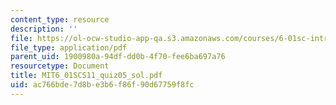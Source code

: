 ```yaml
---
content_type: resource
description: ''
file: https://ol-ocw-studio-app-qa.s3.amazonaws.com/courses/6-01sc-introduction-to-electrical-engineering-and-computer-science-i-spring-2011/ac766bde7d8be3b6f86f90d67759f8fc_MIT6_01SCS11_quiz05_sol.pdf
file_type: application/pdf
parent_uid: 1900980a-94df-dd0b-4f70-fee6ba697a76
resourcetype: Document
title: MIT6_01SCS11_quiz05_sol.pdf
uid: ac766bde-7d8b-e3b6-f86f-90d67759f8fc
---
```


